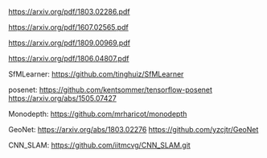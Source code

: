https://arxiv.org/pdf/1803.02286.pdf

https://arxiv.org/pdf/1607.02565.pdf

https://arxiv.org/pdf/1809.00969.pdf

https://arxiv.org/pdf/1806.04807.pdf

SfMLearner:
https://github.com/tinghuiz/SfMLearner

posenet: 
https://github.com/kentsommer/tensorflow-posenet
https://arxiv.org/abs/1505.07427

Monodepth:
https://github.com/mrharicot/monodepth

GeoNet:
https://arxiv.org/abs/1803.02276
https://github.com/yzcjtr/GeoNet

CNN_SLAM:
https://github.com/iitmcvg/CNN_SLAM.git
